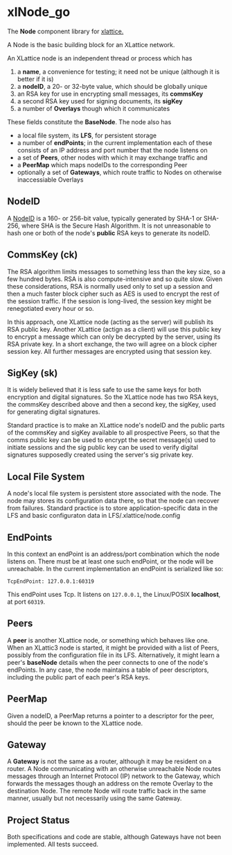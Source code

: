 <h1 class="libTop">xlNode_go</h1>

The **Node** component library for
[xlattice.](https://jddixon.github.io/xlattice_go)

A Node is the basic building block for an XLattice network.

An XLattice node is an independent thread or process which has

1. a **name**, a convenience for testing; it need not be unique (although
   it is better if it is)
2. a **nodeID**, a 20- or 32-byte value, which should be globally unique
3. an RSA key for use in encrypting small messages, its **commsKey**
4. a second RSA key used for signing documents, its **sigKey**
5. a number of **Overlays** though which it communicates

These fields constitute the **BaseNode**.  The node also has

* a local file system, its **LFS**, for persistent storage
* a number of **endPoints**; in the current implementation each of these
  consists of an IP address and port number that the node listens on
* a set of **Peers**, other nodes with which it may exchange traffic and
* a **PeerMap** which maps nodeIDs to the corresponding Peer
* optionally a set of **Gateways**, which route traffic to Nodes on
  otherwise inaccessiable Overlays

## NodeID

A [NodeID](https://jddixon.github.io/xlNodeID_go)
is a 160- or 256-bit value, typically generated by SHA-1 or SHA-256,
where SHA is the Secure Hash Algorithm.  It is not unreasonable
to hash one or both of the node's **public** RSA keys to generate its nodeID.

## CommsKey (ck)

The RSA algorithm limits messages to something less than the key size,
so a few hundred bytes.  RSA is also compute-intensive and so quite slow.
Given these considerations, RSA is normally used only to set up a session
and then a much faster block cipher such as AES is used to encrypt the rest
of the session traffic.  If the session is long-lived, the session key
might be renegotiated every hour or so.

In this approach, one XLattice node (acting as the server) will publish
its RSA public key.  Another XLattice (actign as a client) will use this
public key to encrypt a message which can only be decrypted by the server,
using its RSA private key.  In a short exchange, the two will agree on a
block cipher session key.  All further messages are encrypted using that
session key.

## SigKey (sk)

It is widely believed that it is less safe to use the same keys for both
encryption and digital signatures.  So the XLattice node has two RSA keys,
the commsKey described above and then a second key, the sigKey, used for
generating digital signatures.

Standard practice is to make an XLattice node's nodeID and the public
parts of the commsKey and sigKey available to all prospective Peers,
so that the comms public key can be used to encrypt the secret message(s)
used to initiate sessions and the sig public key can be used to verify
digital signatures supposedly created using the server's sig private key.

## Local File System

A node's local file system is persistent store associated with the
node.  The node may stores its configuration data there, so that the
node can recover from failures.  Standard practice is to store
application-specific data in the LFS and basic configuraton data in
LFS/.xlattice/node.config

## EndPoints

In this context an endPoint is an address/port combination which the
node listens on.  There must be at least one such endPoint, or the
node will be unreachable.  In the current implementation an endPoint
is serialized like so:

    TcpEndPoint: 127.0.0.1:60319

This endPoint uses Tcp.  It listens on `127.0.0.1`, the Linux/POSIX
**localhost**, at port `60319`.

## Peers

A **peer** is another XLattice node, or something which behaves like
one.  When an XLattic3 node is started, it might be provided with a
list of Peers, possibly from the configuration file in its LFS.
Alternatively, it might learn a peer's **baseNode** details when
the peer connects to one of the node's endPoints.  In any case,
the node maintains a table of peer descriptors, including the public
part of each peer's RSA keys.

## PeerMap

Given a nodeID, a PeerMap returns a pointer to a descriptor for the
peer, should the peer be known to the XLattice node.

## Gateway

A **Gateway** is not the same as a router, although it may be resident on
a router.  A Node communicating with an otherwise unreachable Node routes
messages through an Internet Protocol (IP) network to the Gateway, which
forwards the messages though an address on the remote Overlay to the
destination Node.  The remote Node will route traffic back in the same
manner, usually but not necessarily using the same Gateway.

## Project Status

Both specifications and code are stable, although Gateways have not been
implemented.  All tests succeed.

